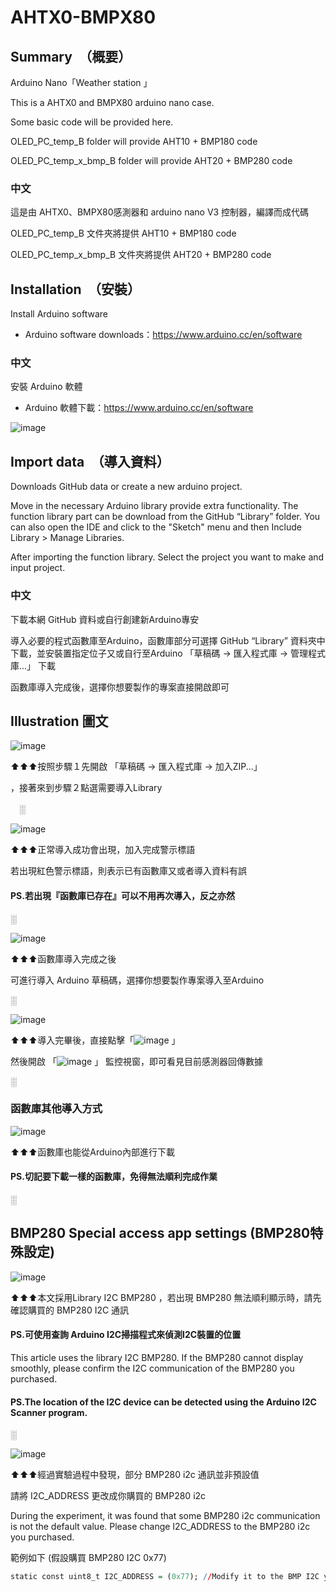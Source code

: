 # AHTX0-BMPX80
##  Summary　（概要）
Arduino Nano「Weather station 」

This is a AHTX0 and BMPX80 arduino nano case.

Some basic code will be provided here.

OLED_PC_temp_B folder will provide AHT10 + BMP180 code 

OLED_PC_temp_x_bmp_B folder will provide AHT20 + BMP280 code 

###  中文
這是由 AHTX0、BMPX80感測器和 arduino nano V3 控制器，編譯而成代碼

OLED_PC_temp_B 文件夾將提供 AHT10 + BMP180 code

OLED_PC_temp_x_bmp_B 文件夾將提供 AHT20 + BMP280 code

##  Installation　（安裝）
Install Arduino software
- Arduino software downloads：https://www.arduino.cc/en/software
									
###  中文
安裝 Arduino 軟體
- Arduino 軟體下載：https://www.arduino.cc/en/software

![image](https://user-images.githubusercontent.com/107128781/173234852-6a2b32c5-e615-419b-9bea-7cbe7ea3a297.png)

##  Import data　（導入資料）
Downloads GitHub data or create a new arduino project.

Move in the necessary Arduino library provide extra functionality. 
The function library part can be download from the GitHub “Library” folder.
You can also open the IDE and click to the "Sketch" menu and then Include Library > Manage Libraries.

After importing the function library.
Select the project you want to make and input project.


###  中文
下載本網 GitHub 資料或自行創建新Arduino專安

導入必要的程式函數庫至Arduino，函數庫部分可選擇 GitHub “Library” 資料夾中下載，並安裝置指定位子又或自行至Arduino 「草稿碼 → 匯入程式庫 → 管理程式庫...」 下載 

函數庫導入完成後，選擇你想要製作的專案直接開啟即可


##  Illustration 圖文

![image](https://user-images.githubusercontent.com/107128781/173234879-32a637df-706e-4fe7-aef7-49ca6642edca.png)

 ⬆⬆⬆按照步驟１先開啟 「草稿碼 → 匯入程式庫 → 加入ZIP...」 

，接著來到步驟２點選需要導入Library

　░
 
![image](https://user-images.githubusercontent.com/107128781/173234885-5a8a3c51-feff-4438-844c-57205359d37b.png)

⬆⬆⬆正常導入成功會出現，加入完成警示標語

若出現紅色警示標語，則表示已有函數庫又或者導入資料有誤
####  PS.若出現『函數庫已存在』可以不用再次導入，反之亦然

░

![image](https://user-images.githubusercontent.com/107128781/173234871-ac0d9d48-8a86-4861-9d82-48c990112f04.png)

⬆⬆⬆函數庫導入完成之後

可進行導入 Arduino 草稿碼，選擇你想要製作專案導入至Arduino

░

![image](https://user-images.githubusercontent.com/107128781/173234895-48d564a7-6d1e-4d32-9d93-5f7dfe668286.png)

⬆⬆⬆導入完畢後，直接點擊「![image](https://user-images.githubusercontent.com/107128781/173234908-5769d9ca-f67b-43ba-8254-fd79fd524e35.png)
」


然後開啟 「![image](https://user-images.githubusercontent.com/107128781/173234914-6b1be4c0-3855-4c34-86ce-fa7820cd922a.png)
」 監控視窗，即可看見目前感測器回傳數據

░

###  函數庫其他導入方式
![image](https://user-images.githubusercontent.com/107128781/173234889-444505fd-e1f6-4489-b570-918bc3be5d00.png)

⬆⬆⬆函數庫也能從Arduino內部進行下載
####  PS.切記要下載一樣的函數庫，免得無法順利完成作業

░

##  BMP280 Special access app settings (BMP280特殊設定)
![image](https://user-images.githubusercontent.com/107128781/173234937-02e03a92-4957-4d4f-b0da-26d57c44eab1.png)

⬆⬆⬆本文採用Library I2C BMP280 ，若出現 BMP280 無法順利顯示時，請先確認購買的 BMP280 I2C 通訊
####  PS.可使用查詢 Arduino I2C掃描程式來偵測I2C裝置的位置
This article uses the library I2C BMP280. If the BMP280 cannot display smoothly, please confirm the I2C communication of the BMP280 you purchased.
####  PS.The location of the I2C device can be detected using the Arduino I2C Scanner program.

░

![image](https://user-images.githubusercontent.com/107128781/173234946-fe45294e-781d-4c23-9bd3-5634b7464514.png)

⬆⬆⬆經過實驗過程中發現，部分 BMP280 i2c 通訊並非預設值

請將 I2C_ADDRESS 更改成你購買的 BMP280 i2c

During the experiment, it was found that some BMP280 i2c communication is not the default value.
Please change I2C_ADDRESS to the BMP280 i2c you purchased.

範例如下   (假設購買 BMP280 I2C 0x77)
``` r
static const uint8_t I2C_ADDRESS = (0x77); //Modify it to the BMP I2C you use.
```
